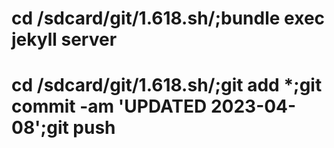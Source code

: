 

# cd /sdcard/git/1.618.sh/;bundle exec jekyll server 


# cd /sdcard/git/1.618.sh/;git add *;git commit -am 'UPDATED 2023-04-08';git push

#
